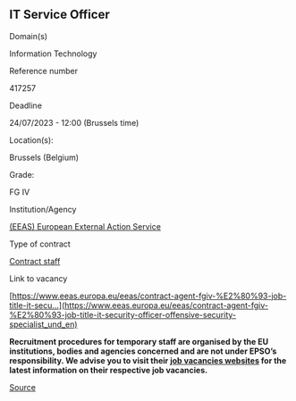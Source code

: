 IT Service Officer
------------------

Domain(s)

Information Technology

Reference number

417257

Deadline

24/07/2023 - 12:00 (Brussels time)

Location(s): 

Brussels (Belgium)

  

Grade: 

FG IV

  

Institution/Agency

[(EEAS) European External Action Service](/en/institutions/eeas-european-external-action-service)

Type of contract

[Contract staff](/staff-categories#tab-Contract%20staff)

Link to vacancy

[https://www.eeas.europa.eu/eeas/contract-agent-fgiv-%E2%80%93-job-title-it-secu…](https://www.eeas.europa.eu/eeas/contract-agent-fgiv-%E2%80%93-job-title-it-security-officer-offensive-security-specialist_und_en)

**Recruitment procedures for temporary staff are organised by the EU institutions, bodies and agencies concerned and are not under EPSO’s responsibility. We advise you to visit their [job vacancies websites](https://european-union.europa.eu/institutions-law-budget/institutions-and-bodies/search-all-eu-institutions-and-bodies) for the latest information on their respective job vacancies.**

[Source](https://epso.europa.eu/en/job-opportunities/it-service-officer/417257-0)
